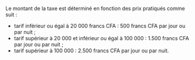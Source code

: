 Le montant de la taxe est déterminé en fonction des prix pratiqués comme suit :
- tarif inférieur ou égal à 20 000 francs CFA : 500 francs CFA par jour ou par nuit ;
- tarif supérieur à 20 000 et inférieur ou égal à 100 000 : 1.500 francs CFA par jour ou
par nuit ;
- tarif supérieur à 100 000 : 2.500 francs CFA par jour ou par nuit.